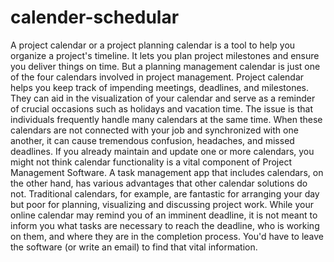 # calender-schedular
A project calendar or a project planning calendar is a tool to help you organize a project's timeline. It lets you plan project milestones and ensure you deliver things on time. But a planning management calendar is just one of the four calendars involved in project management. Project calendar helps you keep track of impending meetings, deadlines, and milestones. They can aid in the visualization of your calendar and serve as a reminder of crucial occasions such as holidays and vacation time. The issue is that individuals frequently handle many calendars at the same time. When these calendars are not connected with your job and synchronized with one another, it can cause tremendous confusion, headaches, and missed deadlines. If you already maintain and update one or more calendars, you might not think calendar functionality is a vital component of Project Management Software. A task management app that includes calendars, on the other hand, has various advantages that other calendar solutions do not. Traditional calendars, for example, are fantastic for arranging your day but poor for planning, visualizing and discussing project work. While your online calendar may remind you of an imminent deadline, it is not meant to inform you what tasks are necessary to reach the deadline, who is working on them, and where they are in the completion process. You'd have to leave the software (or write an email) to find that vital information.
